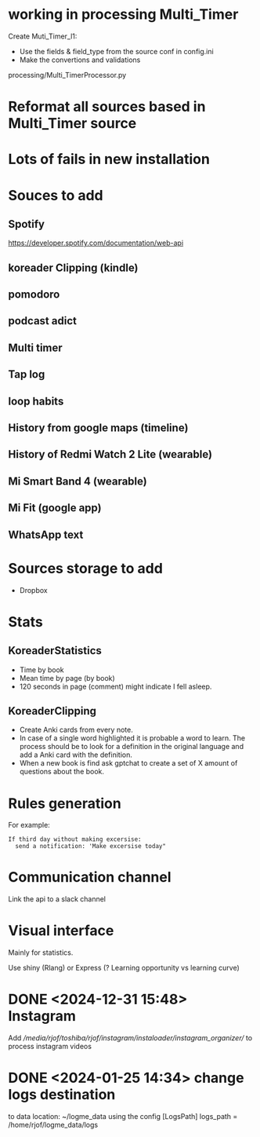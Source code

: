 # working in processing Multi_Timer
Create Muti_Timer_l1:
 - Use the fields & field_type from the source conf in config.ini
 - Make the convertions and validations

 processing/Multi_TimerProcessor.py

# Reformat all sources based in Multi_Timer source
# Lots of fails in new installation

# Souces to add
## Spotify
https://developer.spotify.com/documentation/web-api
## koreader Clipping (kindle)
## pomodoro
## podcast adict
## Multi timer
## Tap log
## loop habits
## History from google maps (timeline)
## History of Redmi Watch 2 Lite (wearable)
## Mi Smart Band 4 (wearable)
## Mi Fit (google app)
## WhatsApp text

# Sources storage to add
 - Dropbox

# Stats
## KoreaderStatistics
  - Time by book
  - Mean time by page (by book)
  - 120 seconds in page (comment) might indicate I fell asleep.
## KoreaderClipping
  - Create Anki cards from every note.
  - In case of a single word highlighted it is probable a word to learn. The process should be to look for a definition in the original language and add a Anki card with the definition.
  - When a new book is find ask gptchat to create a set of X amount of questions about the book.
  
# Rules generation
 For example:
 ```
 If third day without making excersise:
   send a notification: 'Make excersise today"
   ```
# Communication channel
Link the api to a slack channel

# Visual interface
Mainly for statistics.

Use shiny (Rlang) or Express (? Learning opportunity vs learning curve)

# DONE <2024-12-31 15:48> Instagram
Add */media/rjof/toshiba/rjof/instagram/instaloader/instagram_organizer/* to process instagram videos

# DONE <2024-01-25 14:34> change logs destination
to data location: ~/logme_data using the config
[LogsPath]
logs_path = /home/rjof/logme_data/logs


